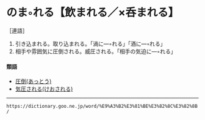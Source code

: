 # のま◦れる【飲まれる／×呑まれる】

［連語］
1.  引き込まれる。取り込まれる。「渦に―◦れる」「酒に―◦れる」
2.  相手や雰囲気に圧倒される。威圧される。「相手の気迫に―◦れる」
    

#### 類語

-   [圧倒(あっとう)](https://dictionary.goo.ne.jp/word/%E5%9C%A7%E5%80%92/#jn-4889)
-   [気圧される(けおされる)](https://dictionary.goo.ne.jp/word/%E6%B0%97%E5%9C%A7%E3%81%95%E3%82%8C%E3%82%8B/#jn-67385)

---
`https://dictionary.goo.ne.jp/word/%E9%A3%B2%E3%81%BE%E3%82%8C%E3%82%8B/`
